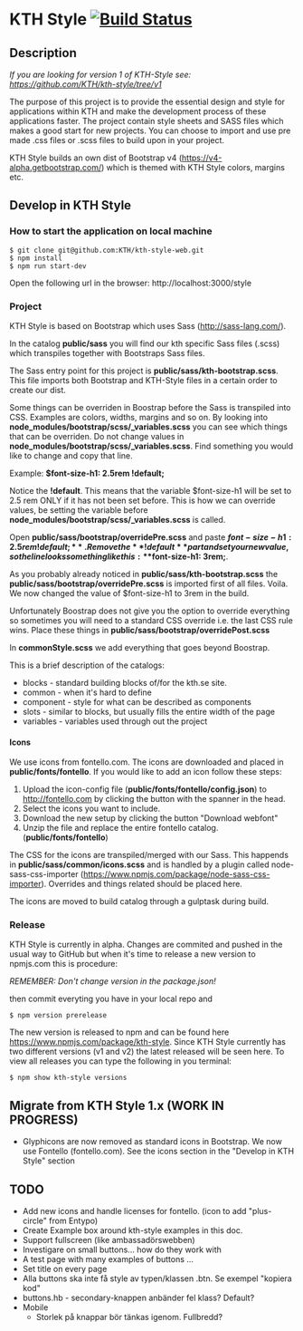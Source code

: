 KTH Style [![Build Status](https://travis-ci.org/KTH/kth-style.svg?branch=master)](https://travis-ci.org/KTH/kth-style-web)
========

## Description

*If you are looking for version 1 of KTH-Style see: https://github.com/KTH/kth-style/tree/v1*

The purpose of this project is to provide the essential design and style for applications within KTH and make the development process of these applications faster. The project contain style sheets and SASS files which makes a good start for new projects. You can choose to import and use pre made .css files or .scss files to build upon in your project.

KTH Style builds an own dist of Bootstrap v4 (https://v4-alpha.getbootstrap.com/) which is themed with KTH Style colors, margins etc.

## Develop in KTH Style

### How to start the application on local machine
```
$ git clone git@github.com:KTH/kth-style-web.git
$ npm install
$ npm run start-dev
```
Open the following url in the browser: http://localhost:3000/style

### Project 

KTH Style is based on Bootstrap which uses Sass (http://sass-lang.com/).

In the catalog **public/sass** you will find our kth specific Sass files (.scss) which transpiles together with Bootstraps Sass files.

The Sass entry point for this project is **public/sass/kth-bootstrap.scss**. This file imports both Bootstrap and KTH-Style files in a certain order to create our dist.

Some things can be overriden in Boostrap before the Sass is transpiled into CSS. Examples are colors, widths, margins and so on. By looking into **node_modules/bootstrap/scss/_variables.scss** you can see which things that can be overriden. Do not change values in **node_modules/bootstrap/scss/_variables.scss**. Find something you would like to change and copy that line.

Example: **$font-size-h1: 2.5rem !default;**

Notice the **!default**. This means that the variable $font-size-h1 will be set to 2.5 rem ONLY if it has not been set before. This is how we can override values, be setting the variable before **node_modules/bootstrap/scss/_variables.scss** is called. 

Open **public/sass/bootstrap/overridePre.scss** and paste **$font-size-h1: 2.5rem !default;**. Remove the **!default** part and set your new value, so the line looks something like this: **$font-size-h1: 3rem;**.

As you probably already noticed in **public/sass/kth-bootstrap.scss** the **public/sass/bootstrap/overridePre.scss** is imported first of all files. Voila. We now changed the value of $font-size-h1 to 3rem in the build.

Unfortunately Boostrap does not give you the option to override everything so sometimes you will need to a standard CSS override i.e. the last CSS rule wins. Place these things in **public/sass/bootstrap/overridePost.scss**

In **commonStyle.scss** we add everything that goes beyond Boostrap. 

This is a brief description of the catalogs:

- blocks - standard building blocks of/for the kth.se site.
- common - when it's hard to define
- component - style for what can be described as components
- slots - similar to blocks, but usually fills the entire width of the page
- variables - variables used through out the project

#### Icons
We use icons from fontello.com. The icons are downloaded and placed in **public/fonts/fontello**. 
If you would like to add an icon follow these steps:
1. Upload the icon-config file (**public/fonts/fontello/config.json**) to http://fontello.com by clicking the button with the spanner in the head.
2. Select the icons you want to include. 
3. Download the new setup by clicking the button "Download webfont"
4. Unzip the file and replace the entire fontello catalog. (**public/fonts/fontello**)

The CSS for the icons are transpiled/merged with our Sass. This happends in **public/sass/common/icons.scss** and is handled by a plugin called node-sass-css-importer (https://www.npmjs.com/package/node-sass-css-importer). Overrides and things related should be placed here.

The icons are moved to build catalog through a gulptask during build.   

### Release
KTH Style is currently in alpha. Changes are commited and pushed in the usual way to GitHub but when it's time to release a new version to npmjs.com this is procedure:  

*REMEMBER: Don't change version in the package.json!*

then commit everyting you have in your local repo and 

```
$ npm version prerelease
```

The new version is released to npm and can be found here https://www.npmjs.com/package/kth-style. Since KTH Style currently has two different versions (v1 and v2) the latest released will be seen here. To view all releases you can type the following in you terminal: 

```
$ npm show kth-style versions
```

## Migrate from KTH Style 1.x (WORK IN PROGRESS)
 - Glyphicons are now removed as standard icons in Bootstrap. We now use Fontello (fontello.com). See the icons section in the "Develop in KTH Style" section

## TODO
- Add new icons and handle licenses for fontello. (icon to add "plus-circle" from Entypo)
- Create Example box around kth-style examples in this doc.
- Support fullscreen (like ambassadörswebben)
- Investigare on small buttons... how do they work with <buttons>
- A test page with many examples of buttons ...
- Set title on every page 
- Alla buttons ska inte få style av typen/klassen .btn. Se exempel "kopiera kod"
- buttons.hb - secondary-knappen anbänder fel klass? Default?
- Mobile
  - Storlek på knappar bör tänkas igenom. Fullbredd?

